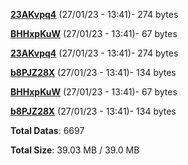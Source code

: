 [**23AKvpq4**](/data/23AKvpq4.txt) (27/01/23 - 13:41)- 274 bytes

[**BHHxpKuW**](/data/BHHxpKuW.txt) (27/01/23 - 13:41)- 67 bytes

[**23AKvpq4**](/data/23AKvpq4.txt) (27/01/23 - 13:41)- 274 bytes

[**b8PJZ28X**](/data/b8PJZ28X.txt) (27/01/23 - 13:41)- 134 bytes

[**BHHxpKuW**](/data/BHHxpKuW.txt) (27/01/23 - 13:41)- 67 bytes

[**b8PJZ28X**](/data/b8PJZ28X.txt) (27/01/23 - 13:41)- 134 bytes

**Total Datas**: 6697

**Total Size**: 39.03 MB / 39.0 MB
